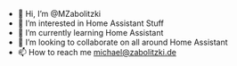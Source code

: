 - 👋 Hi, I’m @MZabolitzki
- 👀 I’m interested in Home Assistant Stuff 
- 🌱 I’m currently learning Home Assistant 
- 💞️ I’m looking to collaborate on all around Home Assistant 
- 📫 How to reach me michael@zabolitzki.de

<!---
MZabolitzki/MZabolitzki is a ✨ special ✨ repository because its `README.md` (this file) appears on your GitHub profile.
You can click the Preview link to take a look at your changes.
--->
